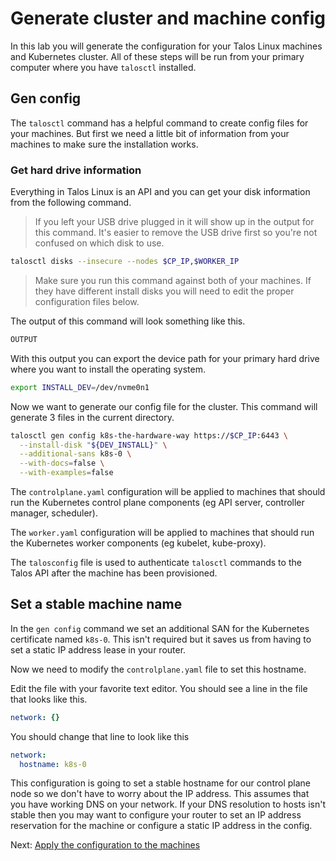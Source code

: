 # Generate cluster and machine config

In this lab you will generate the configuration for your Talos Linux machines and Kubernetes cluster.
All of these steps will be run from your primary computer where you have `talosctl` installed.

## Gen config

The `talosctl` command has a helpful command to create config files for your machines.
But first we need a little bit of information from your machines to make sure the installation works.

### Get hard drive information

Everything in Talos Linux is an API and you can get your disk information from the following command.

> If you left your USB drive plugged in it will show up in the output for this command. It's easier to remove the USB drive first so you're not confused on which disk to use.

```sh
talosctl disks --insecure --nodes $CP_IP,$WORKER_IP
```

> Make sure you run this command against both of your machines. If they have different install disks you will need to edit the proper configuration files below.

The output of this command will look something like this.

```sh
OUTPUT
```

With this output you can export the device path for your primary hard drive where you want to install the operating system.

```sh
export INSTALL_DEV=/dev/nvme0n1
```

Now we want to generate our config file for the cluster.
This command will generate 3 files in the current directory.

```sh
talosctl gen config k8s-the-hardware-way https://$CP_IP:6443 \
  --install-disk "${DEV_INSTALL}" \
  --additional-sans k8s-0 \
  --with-docs=false \
  --with-examples=false
```

The `controlplane.yaml` configuration will be applied to machines that should run the Kubernetes control plane components (eg API server, controller manager, scheduler).

The `worker.yaml` configuration will be applied to machines that should run the Kubernetes worker components (eg kubelet, kube-proxy).

The `talosconfig` file is used to authenticate `talosctl` commands to the Talos API after the machine has been provisioned.

## Set a stable machine name

In the `gen config` command we set an additional SAN for the Kubernetes certificate named `k8s-0`.
This isn't required but it saves us from having to set a static IP address lease in your router.

Now we need to modify the `controlplane.yaml` file to set this hostname.

Edit the file with your favorite text editor.
You should see a line in the file that looks like this.

```yaml
network: {}
```

You should change that line to look like this

```yaml
network:
  hostname: k8s-0
```

This configuration is going to set a stable hostname for our control plane node so we don't have to worry about the IP address.
This assumes that you have working DNS on your network.
If your DNS resolution to hosts isn't stable then you may want to configure your router to set an IP address reservation for the machine or configure a static IP address in the config.

Next: [Apply the configuration to the machines](05-apply-config.md)
